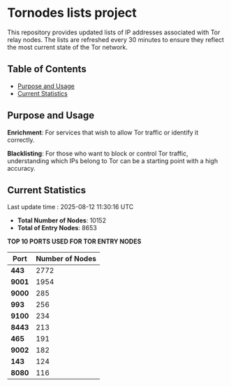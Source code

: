 # Tornodes lists project

This repository provides updated lists of IP addresses associated with Tor relay nodes. The lists are refreshed every 30 minutes to ensure they reflect the most current state of the Tor network.

## Table of Contents

- [Purpose and Usage](#purpose-and-usage)
- [Current Statistics](#current-statistics)


## Purpose and Usage

**Enrichment**: For services that wish to allow Tor traffic or identify it correctly.

**Blacklisting**: For those who want to block or control Tor traffic, understanding which IPs belong to Tor can be a starting point with a high accuracy.

## Current Statistics

Last update time : 2025-08-12 11:30:16 UTC

- **Total Number of Nodes**: 10152
- **Total of Entry Nodes**: 8653

**TOP 10 PORTS USED FOR TOR ENTRY NODES**

| **Port** | **Number of Nodes** |
|------|-----------------|
| **443**   | 2772  |
| **9001**   | 1954  |
| **9000**   | 285  |
| **993**   | 256  |
| **9100**   | 234  |
| **8443**   | 213  |
| **465**   | 191  |
| **9002**   | 182  |
| **143**   | 124  |
| **8080**   | 116  |

